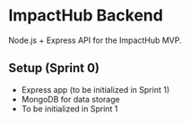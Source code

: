 # ImpactHub Backend

Node.js + Express API for the ImpactHub MVP.

## Setup (Sprint 0)
- Express app (to be initialized in Sprint 1)
- MongoDB for data storage
- To be initialized in Sprint 1
